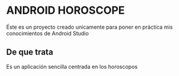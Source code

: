 # ANDROID HOROSCOPE

<p align="center">

Éste es un proyecto creado unicamente para poner en práctica mis conocimientos de Android Studio

## De que trata

Es un aplicación sencilla centrada en los horoscopos


